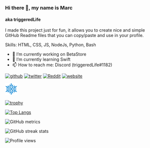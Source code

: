 ### Hi there 👋, my name is Marc
#### aka triggeredLife
I made this project just for fun, it allows you to create nice and simple GitHub Readme files that you can copy/paste and use in your profile.

Skills: HTML, CSS, JS, NodeJs, Python, Bash

- 🔭 I’m currently working on BetaStore 
- 🌱 I’m currently learning Swift 
- 📫 How to reach me: Discord (triggeredLife#1182) 


[<img src='https://cdn.jsdelivr.net/npm/simple-icons@3.0.1/icons/github.svg' alt='github' height='40'>](https://github.com/triggeredLife)  [<img src='https://cdn.jsdelivr.net/npm/simple-icons@3.0.1/icons/twitter.svg' alt='twitter' height='40'>](https://twitter.com/triggeredLife1)  [<img src='https://cdn.jsdelivr.net/npm/simple-icons@3.0.1/icons/reddit.svg' alt='Reddit' height='40'>](https://www.reddit.com/user/triggeredLife_)  [<img src='https://cdn.jsdelivr.net/npm/simple-icons@3.0.1/icons/icloud.svg' alt='website' height='40'>](https://beta-app-store.com)  

<a href='https://archiveprogram.github.com/'><img src='https://raw.githubusercontent.com/acervenky/animated-github-badges/master/assets/acbadge.gif' width='40' height='40'></a> 

[![trophy](https://github-profile-trophy.vercel.app/?username=triggeredLife)](https://github.com/ryo-ma/github-profile-trophy)

[![Top Langs](https://github-readme-stats.vercel.app/api/top-langs/?username=triggeredLife)](https://github.com/anuraghazra/github-readme-stats)

![GitHub metrics](https://metrics.lecoq.io/triggeredLife)  

![GitHub streak stats](https://github-readme-streak-stats.herokuapp.com/?user=triggeredLife)  

![Profile views](https://gpvc.arturio.dev/triggeredLife)  
